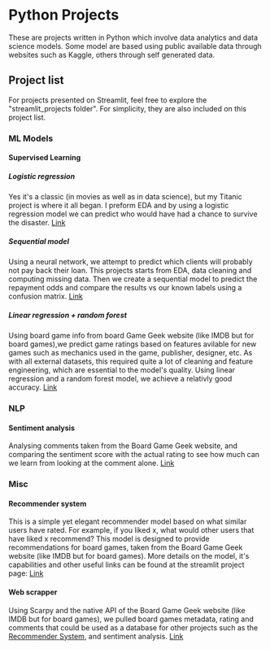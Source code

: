 # Python Projects

These are projects written in Python which involve data analytics and data science models. 
Some model are based using public available data through websites such as Kaggle, others through self generated data.

## Project list

For projects presented on Streamlit, feel free to explore the "streamlit_projects folder".
For simplicity, they are also included on this project list.

### ML Models

#### Supervised Learning

##### Logistic regression

Yes it's a classic (in movies as well as in data science), but my Titanic project
is where it all began. I preform EDA and by using a logistic regression model
we can predict who would have had a chance to survive the disaster. [Link](https://github.com/idanariav/Idans_portfolio/blob/main/Python/ML_models/Logistic%20Regression%20Model%20-%20Titanic.ipynb)

##### Sequential model

Using a neural network, we attempt to predict which clients will probably not pay back their loan.
This projects starts from EDA, data cleaning and computing missing data. Then we create a sequential model to predict the repayment odds and compare the results vs our known labels
using a confusion matrix. [Link](https://github.com/idanariav/Idans_portfolio/blob/main/Python/ML_models/Sequential%20Model%20-%20Loan%20Repayablity%20Prediction.ipynb)

##### Linear regression + random forest

Using board game info from board Game Geek website (like IMDB but for board games),we predict game ratings based on features avilable for new games such as mechanics used in the game, publisher, designer, etc.
As with all external datasets, this required quite a lot of cleaning
and feature engineering, which are essential to the model's quality.
Using linear regression and a random forest model, we achieve a relativly good accuracy. [Link](https://github.com/idanariav/Idans_portfolio/blob/main/Python/ML_models/board-game-predictions.ipynb)

### NLP

#### Sentiment analysis
Analysing comments taken from the Board Game Geek website, and comparing the sentiment score
with the actual rating to see how much can we learn from looking at the comment alone.
[Link](https://www.kaggle.com/code/idanariav/bgg-sentiment-analysis)

### Misc 

#### Recommender system
This is a simple yet elegant recommender model based on what similar users have rated.
For example, if you liked x, what would other users that have liked x recommend?
This model is designed to provide recommendations for board games, taken from the Board Game Geek website (like IMDB but for board games).
More details on the model, it's capabilities and other useful links can be found at the streamlit project page: [Link](https://bgg-recommender.streamlit.app)

#### Web scrapper

Using Scarpy and the native API of the Board Game Geek website (like IMDB but for board games),
we pulled board games metadata, rating and comments that could be used as a database for other projects
such as the [Recommender System](https://bgg-recommender.streamlit.app), and sentiment analysis.
[Link](https://github.com/idanariav/Idans_portfolio/blob/main/Python/bgg_scrapper/bgg_scrapper.py)


